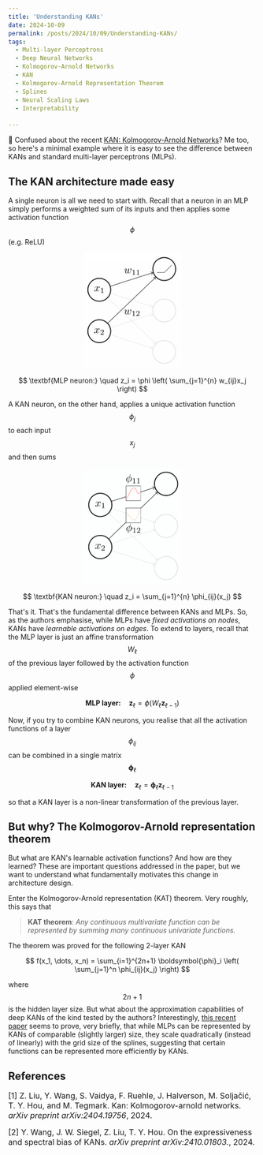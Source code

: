```yaml
---
title: 'Understanding KANs'
date: 2024-10-09
permalink: /posts/2024/10/09/Understanding-KANs/
tags:
  - Multi-layer Perceptrons
  - Deep Neural Networks
  - Kolmogorov-Arnold Networks
  - KAN
  - Kolmogorov-Arnold Representation Theorem
  - Splines
  - Neural Scaling Laws
  - Interpretability

---
```


🤔 Confused about the recent [KAN: Kolmogorov-Arnold Networks](https://arxiv.org/abs/2404.19756)? Me too, so here's 
a minimal example where it is easy to see the difference between KANs and standard multi-layer perceptrons (MLPs).


## The KAN architecture made easy

A single neuron is all we need to start with. Recall that a neuron in an MLP simply performs a weighted sum of its 
inputs and then applies some activation function $$\phi$$ (e.g. ReLU)

<p align="center">
    <img src="https://raw.githubusercontent.com/francesco-innocenti/francesco-innocenti.github.io/master/_posts/imgs/mlp_neuron.png" width="200">
</p>

$$
\textbf{MLP neuron:} \quad z_i = \phi \left( \sum_{j=1}^{n} w_{ij}x_j \right)
$$

A KAN neuron, on the other hand, applies a unique activation function $$\phi_{j}$$ to each input $$x_{j}$$ and then sums

<p align="center">
    <img src="https://raw.githubusercontent.com/francesco-innocenti/francesco-innocenti.github.io/master/_posts/imgs/kan_neuron.png" width="200">
</p>

$$
\textbf{KAN neuron:} \quad z_i = \sum_{j=1}^{n} \phi_{ij}(x_j)
$$

That's it. That's the fundamental difference between KANs and MLPs. So, as the authors emphasise, while MLPs have *fixed
activations on nodes*, KANs have *learnable activations on edges*. To extend to layers, recall that the MLP layer is just 
an affine transformation $$W_\ell$$ of the previous layer followed by the activation function $$\phi$$ applied element-wise

$$
\textbf{MLP layer:} \quad \mathbf{z}_\ell = \phi(W_\ell \mathbf{z}_{\ell-1})
$$

Now, if you try to combine KAN neurons, you realise that all the activation functions of a layer $$\phi_{ij}$$ can be 
combined in a single matrix $$\boldsymbol{\phi}_\ell$$

$$
\textbf{KAN layer:} \quad \mathbf{z}_\ell = \boldsymbol{\phi}_\ell \mathbf{z}_{\ell-1}
$$

so that a KAN layer is a non-linear transformation of the previous layer.


## But why? The Kolmogorov-Arnold representation theorem

But what are KAN's learnable activation functions? And how are they learned? These are important questions addressed in 
the paper, but we want to understand what fundamentally motivates this change in architecture design.

Enter the Kolmogorov-Arnold representation (KAT) theorem. Very roughly, this says that

> **KAT theorem**: *Any continuous multivariate function can be represented by summing many continuous univariate functions.*
 
The theorem was proved for the following 2-layer KAN

$$
f(x_1, \dots, x_n) = \sum_{i=1}^{2n+1} \boldsymbol{\phi}_i \left( \sum_{j=1}^n \phi_{ij}(x_j)  \right) 
$$

where $$2n+1$$ is the hidden layer size. But what about the approximation capabilities of deep KANs of the kind tested 
by the authors? Interestingly, [this recent paper](https://arxiv.org/abs/2410.01803) seems to prove, very briefly, that 
while MLPs can be represented by KANs of comparable (slightly larger) size, they scale quadratically (instead of 
linearly) with the grid size of the splines, suggesting that certain functions can be represented more efficiently by 
KANs.


## References

<p> <font size="3"> <a id="1">[1]</a> 
Z. Liu, Y. Wang, S. Vaidya, F. Ruehle, J. Halverson, M. Soljačić, T. Y. Hou, and M. Tegmark. Kan: Kolmogorov-arnold networks. <i>arXiv preprint arXiv:2404.19756</i>, 2024.</font> </p>

<p> <font size="3"> <a id="2">[2]</a> 
Y. Wang, J. W. Siegel, Z. Liu, T. Y. Hou. On the expressiveness and spectral bias of KANs. <i>arXiv preprint arXiv:2410.01803.</i>, 2024.</font> </p>
